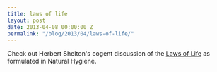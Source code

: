 ```yaml
---
title: laws of life
layout: post
date: 2013-04-08 00:00:00 Z
permalink: "/blog/2013/04/laws-of-life/"
---
```


Check out Herbert Shelton's cogent discussion of the [Laws of Life](https://web.archive.org/web/20190327184011/http://www.naturalhygienesociety.org/members/general/e/files/lawsoflife.pdf) as formulated in Natural Hygiene.


